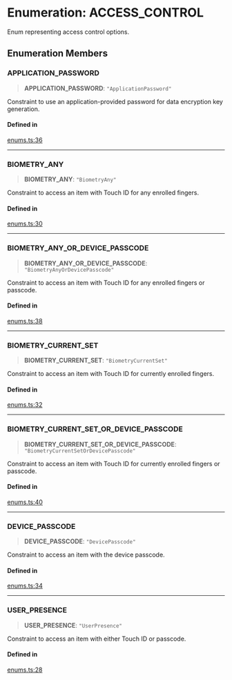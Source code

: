 # Enumeration: ACCESS\_CONTROL

Enum representing access control options.

## Enumeration Members

### APPLICATION\_PASSWORD

> **APPLICATION\_PASSWORD**: `"ApplicationPassword"`

Constraint to use an application-provided password for data encryption key generation.

#### Defined in

[enums.ts:36](https://github.com/oblador/react-native-keychain/blob/6ec8fdb5b967a106085e74014d8072182c9fca28/src/enums.ts#L36)

***

### BIOMETRY\_ANY

> **BIOMETRY\_ANY**: `"BiometryAny"`

Constraint to access an item with Touch ID for any enrolled fingers.

#### Defined in

[enums.ts:30](https://github.com/oblador/react-native-keychain/blob/6ec8fdb5b967a106085e74014d8072182c9fca28/src/enums.ts#L30)

***

### BIOMETRY\_ANY\_OR\_DEVICE\_PASSCODE

> **BIOMETRY\_ANY\_OR\_DEVICE\_PASSCODE**: `"BiometryAnyOrDevicePasscode"`

Constraint to access an item with Touch ID for any enrolled fingers or passcode.

#### Defined in

[enums.ts:38](https://github.com/oblador/react-native-keychain/blob/6ec8fdb5b967a106085e74014d8072182c9fca28/src/enums.ts#L38)

***

### BIOMETRY\_CURRENT\_SET

> **BIOMETRY\_CURRENT\_SET**: `"BiometryCurrentSet"`

Constraint to access an item with Touch ID for currently enrolled fingers.

#### Defined in

[enums.ts:32](https://github.com/oblador/react-native-keychain/blob/6ec8fdb5b967a106085e74014d8072182c9fca28/src/enums.ts#L32)

***

### BIOMETRY\_CURRENT\_SET\_OR\_DEVICE\_PASSCODE

> **BIOMETRY\_CURRENT\_SET\_OR\_DEVICE\_PASSCODE**: `"BiometryCurrentSetOrDevicePasscode"`

Constraint to access an item with Touch ID for currently enrolled fingers or passcode.

#### Defined in

[enums.ts:40](https://github.com/oblador/react-native-keychain/blob/6ec8fdb5b967a106085e74014d8072182c9fca28/src/enums.ts#L40)

***

### DEVICE\_PASSCODE

> **DEVICE\_PASSCODE**: `"DevicePasscode"`

Constraint to access an item with the device passcode.

#### Defined in

[enums.ts:34](https://github.com/oblador/react-native-keychain/blob/6ec8fdb5b967a106085e74014d8072182c9fca28/src/enums.ts#L34)

***

### USER\_PRESENCE

> **USER\_PRESENCE**: `"UserPresence"`

Constraint to access an item with either Touch ID or passcode.

#### Defined in

[enums.ts:28](https://github.com/oblador/react-native-keychain/blob/6ec8fdb5b967a106085e74014d8072182c9fca28/src/enums.ts#L28)
